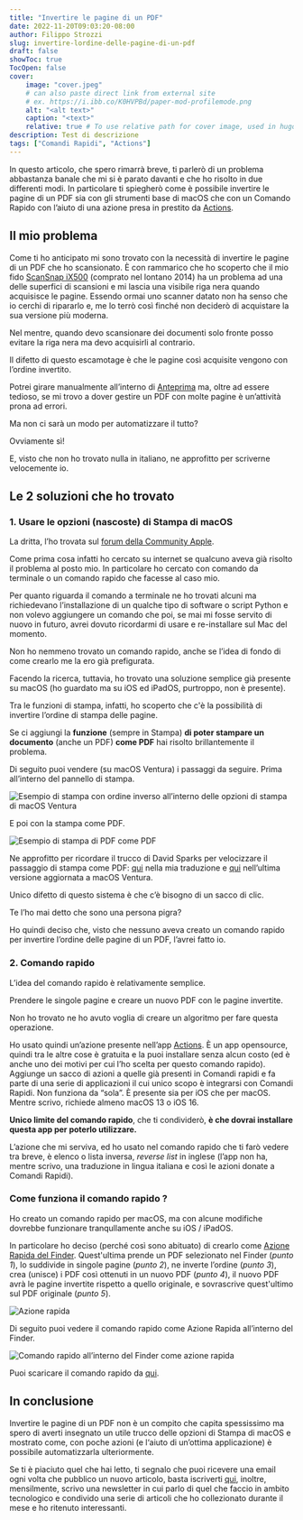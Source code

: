 ```yaml
---
title: "Invertire le pagine di un PDF"
date: 2022-11-20T09:03:20-08:00
author: Filippo Strozzi
slug: invertire-lordine-delle-pagine-di-un-pdf
draft: false
showToc: true
TocOpen: false
cover:
    image: "cover.jpeg"
    # can also paste direct link from external site
    # ex. https://i.ibb.co/K0HVPBd/paper-mod-profilemode.png
    alt: "<alt text>"
    caption: "<text>"
    relative: true # To use relative path for cover image, used in hugo Page-bundles
description: Test di descrizione
tags: ["Comandi Rapidi", "Actions"]
---
```


In questo articolo, che spero rimarrà breve, ti parlerò di un problema abbastanza banale che mi si è parato davanti e che ho risolto in due differenti modi. In particolare ti spiegherò come è possibile invertire le pagine di un PDF sia con gli strumenti base di macOS che con un Comando Rapido con l’aiuto di una azione presa in prestito da [Actions](https://sindresorhus.com/actions).

## Il mio problema

Come ti ho anticipato mi sono trovato con la necessità di invertire le pagine di un PDF che ho scansionato. È con rammarico che ho scoperto che il mio fido [ScanSnap iX500](https://www.fujitsu.com/global/products/computing/peripheral/scanners/scansnap/ix500/) (comprato nel lontano 2014) ha un problema ad una delle superfici di scansioni e mi lascia una visibile riga nera quando acquisisce le pagine. Essendo ormai uno scanner datato non ha senso che io cerchi di ripararlo e, me lo terrò così finché non deciderò di acquistare la sua versione più moderna.

Nel mentre, quando devo scansionare dei documenti solo fronte posso evitare la riga nera ma devo acquisirli al contrario.

Il difetto di questo escamotage è che le pagine  così acquisite vengono con l’ordine invertito.

Potrei girare manualmente all’interno di [Anteprima](https://support.apple.com/it-it/guide/preview/welcome/mac) ma, oltre ad essere tedioso, se mi trovo a dover gestire un PDF con molte pagine è un’attività prona ad errori.

Ma non ci sarà un modo per automatizzare il tutto?

Ovviamente sì!

E, visto che non ho trovato nulla in italiano, ne approfitto per scriverne velocemente io.

## Le 2 soluzioni che ho trovato

### 1. Usare le opzioni (nascoste) di Stampa di macOS

La dritta, l’ho trovata sul [forum della Community Apple](https://discussions.apple.com/thread/2560655).

Come prima cosa infatti ho cercato su internet se qualcuno aveva già risolto il problema al posto mio. In particolare ho cercato con comando da terminale o un comando rapido che facesse al caso mio.

Per quanto riguarda il comando a terminale ne ho trovati alcuni ma richiedevano l’installazione di un qualche tipo di software o script Python e non volevo aggiungere un comando che poi, se mai mi fosse servito di nuovo in futuro, avrei dovuto ricordarmi di usare e re-installare sul Mac del momento.

Non ho nemmeno trovato un comando rapido, anche se l’idea di fondo di come crearlo me la ero già prefigurata.

Facendo la ricerca, tuttavia, ho trovato una soluzione semplice già presente su macOS (ho guardato ma su iOS ed iPadOS, purtroppo, non è presente).

Tra le funzioni di stampa, infatti, ho scoperto che c'è la possibilità di invertire l’ordine di stampa delle pagine. 

Se ci aggiungi la **funzione** (sempre in Stampa) **di poter stampare un documento** (anche un PDF) **come PDF** hai risolto brillantemente il problema.

Di seguito puoi vendere (su macOS Ventura) i passaggi da seguire. Prima all’interno del pannello di stampa.

![Esempio di stampa con ordine inverso all’interno delle opzioni di stampa di macOS Ventura](01_-_Ordine_fogli.png)

E poi con la stampa come PDF.

![Esempio di stampa di PDF come PDF](02_-_Salva_PDF.png)

Ne approfitto per ricordare il trucco di David Sparks per velocizzare il passaggio di stampa come PDF: [qui](https://www.avvocati-e-mac.it/blog/2017/10/20/come-salvare-velocemente-qualsiasi-documento-in-pdf-con-il-trucco-di-david-sparks) nella mia traduzione e [qui](https://www.macsparky.com/blog/2019/09/command-p-as-canon/) nell’ultima versione aggiornata a macOS Ventura.


Unico difetto di questo sistema è che c’è bisogno di un sacco di clic. 

Te l’ho mai detto che sono una persona pigra?

Ho quindi deciso che, visto che nessuno aveva creato un comando rapido per invertire l’ordine delle pagine di un PDF, l’avrei fatto io.

### 2. Comando rapido

L’idea del comando rapido è relativamente semplice.

Prendere le singole pagine e creare un nuovo PDF con le pagine invertite.

Non ho trovato ne ho avuto voglia di creare un algoritmo per fare questa operazione.

Ho usato quindi un’azione presente nell’app [Actions](https://sindresorhus.com/actions).  È un app opensource, quindi tra le altre cose è gratuita e la puoi installare senza alcun costo (ed è anche uno dei motivi per cui l’ho scelta per questo comando rapido). 
Aggiunge un sacco di azioni a quelle già presenti in Comandi rapidi e fa parte di una serie di applicazioni il cui unico scopo è integrarsi con Comandi Rapidi. Non funziona da “sola”. È presente sia per iOS che per macOS. Mentre scrivo, richiede almeno macOS 13 o iOS 16.

**Unico limite del comando rapido**, che ti condividerò, **è che dovrai installare questa app per poterlo utilizzare.**

L’azione che mi serviva, ed ho usato nel comando rapido che ti farò vedere tra breve, è  elenco o lista inversa, _reverse list_ in inglese (l’app non ha, mentre scrivo, una traduzione in lingua italiana e così le azioni donate a Comandi Rapidi).

### Come funziona il comando rapido ?


Ho creato un comando rapido per macOS, ma con alcune modifiche dovrebbe funzionare tranqullamente anche su iOS / iPadOS. 

In particolare ho deciso (perché così sono abituato) di crearlo come [Azione Rapida del Finder](https://support.apple.com/it-it/guide/mac-help/mchl97ff9142/mac).
Quest'ultima prende un PDF selezionato nel Finder (_punto 1_), lo suddivide in singole pagine (_punto 2_), ne inverte l’ordine (_punto 3_), crea (unisce) i PDF così ottenuti in un nuovo PDF (_punto 4_), il nuovo PDF avrà le pagine invertite rispetto a quello originale, e sovrascrive quest'ultimo sul PDF originale (_punto 5_).

![Azione rapida](03_-_comando_rapido.png)

Di seguito puoi vedere il comando rapido come Azione Rapida all’interno del Finder.

![Comando rapido all’interno del Finder come azione rapida](04_-_esempio_di_utilizzo_azione_rapida.png)

Puoi scaricare il comando rapido da [qui](https://www.icloud.com/shortcuts/f891a5558a0146c9944794a2ade95d8d).

## In conclusione

Invertire le pagine di un PDF non è un compito che capita spessissimo ma spero di averti insegnato un utile trucco delle opzioni di Stampa di macOS e mostrato come, con poche azioni (e l‘aiuto di un’ottima applicazione) è possibile automatizzarla ulteriormente.

Se ti è piaciuto quel che hai letto, ti segnalo che puoi ricevere una email ogni volta che pubblico un nuovo articolo, basta iscriverti [qui](https://www.avvocati-e-mac.it/mailinglist), inoltre, mensilmente, scrivo una newsletter in cui parlo di quel che faccio in ambito tecnologico e condivido una serie di articoli che ho collezionato durante il mese e ho ritenuto interessanti.

